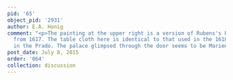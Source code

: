 ```yaml
---
pid: '65'
object_pid: '2931'
author: E.A. Honig
comment: "<p>The painting at the upper right is a version of Rubens's Pan and Ceres
  from 1617. The table cloth here is identical to that used in the 1618 Sense of Taste
  in the Prado. The palace glimpsed through the door seems to be Marienberg.</p>"
post_date: July 8, 2015
order: '064'
collection: discussion
---
```

